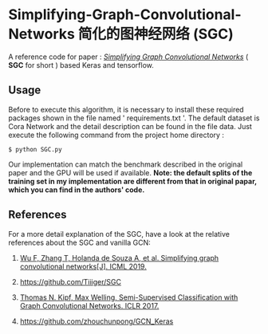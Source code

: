 # Simplifying-Graph-Convolutional-Networks 简化的图神经网络 (SGC)
A reference code for paper : [*Simplifying Graph Convolutional Networks*](http://arxiv.org/abs/1609.02907) ( **SGC** for short ) based Keras and tensorflow. 

## Usage
Before to execute this algorithm, it is necessary to install these required packages shown in the file named ' requirements.txt '. The default dataset is Cora Network and the detail description can be found in the file data. Just execute the following command from the project home directory :

    $ python SGC.py

Our implementation can match the benchmark described in the original paper and the GPU will be used if available.
**Note: the default splits of the training set in my implementation are different from that in original papar, which you can find in the authors' code.**

## References 
For a more detail explanation of the SGC, have a look at the relative  references about the SGC and vanilla GCN:

1. [Wu F, Zhang T, Holanda de Souza A, et al. Simplifying graph convolutional networks[J]. ICML 2019.](http://arxiv.org/abs/1609.02907)
2. https://github.com/Tiiiger/SGC
3. [Thomas N. Kipf, Max Welling, Semi-Supervised Classification with Graph Convolutional Networks. ICLR 2017.](http://arxiv.org/abs/1609.02907)

4. <https://github.com/zhouchunpong/GCN_Keras>




